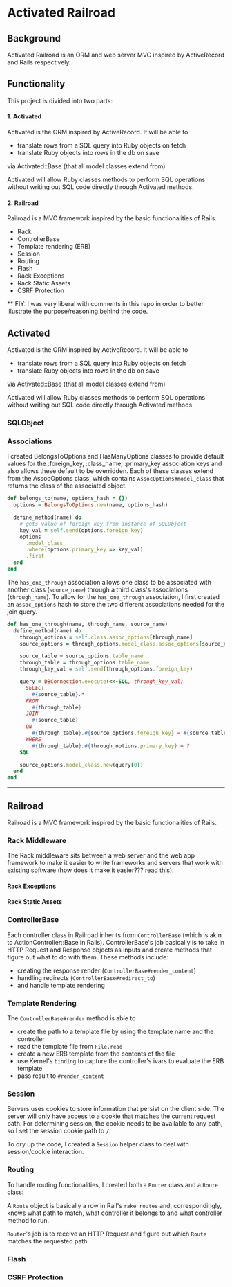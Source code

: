 # Activated Railroad
## Background

Activated Railroad is an ORM and web server MVC inspired by ActiveRecord and Rails respectively.

## Functionality
This project is divided into two parts:
#### 1. Activated
Activated is the ORM inspired by ActiveRecord. It will be able to
- translate rows from a SQL query into Ruby objects on fetch
- translate Ruby objects into rows in the db on save

via Activated::Base (that all model classes extend from)

Activated will allow Ruby classes methods to perform SQL operations without writing out SQL code directly through Activated methods.

#### 2. Railroad
Railroad is a MVC framework inspired by the basic functionalities of Rails.
- Rack
- ControllerBase
- Template rendering (ERB)
- Session
- Routing
- Flash
- Rack Exceptions
- Rack Static Assets
- CSRF Protection

** FIY: I was very liberal with comments in this repo in order to better illustrate the purpose/reasoning behind the code.
## Activated
Activated is the ORM inspired by ActiveRecord. It will be able to
- translate rows from a SQL query into Ruby objects on fetch
- translate Ruby objects into rows in the db on save

via Activated::Base (that all model classes extend from)

Activated will allow Ruby classes methods to perform SQL operations without writing out SQL code directly through Activated methods.
### SQLObject

### Associations
I created BelongsToOptions and HasManyOptions classes to provide default values for the :foreign_key, :class_name, :primary_key association keys and also allows these default to be overridden. Each of these classes extend from the AssocOptions class, which contains `AssocOptions#model_class` that returns the class of the associated object.

``` ruby
def belongs_to(name, options_hash = {})
  options = BelongsToOptions.new(name, options_hash)

  define_method(name) do
    # gets value of foreign key from instance of SQLObject
    key_val = self.send(options.foreign_key)
    options
      .model_class
      .where(options.primary_key => key_val)
      .first
  end
end
```

The `has_one_through` association allows one class to be associated with another class (`source_name`) through a third class's associations (`through_name`). To allow for the `has_one_through` association, I first created an `assoc_options` hash to store the two different associations needed for the join query.

``` ruby
def has_one_through(name, through_name, source_name)
  define_method(name) do
    through_options = self.class.assoc_options[through_name]
    source_options = through_options.model_class.assoc_options[source_name]

    source_table = source_options.table_name
    through_table = through_options.table_name
    through_key_val = self.send(through_options.foreign_key)

    query = DBConnection.execute(<<-SQL, through_key_val)
      SELECT
        #{source_table}.*
      FROM
        #{through_table}
      JOIN
        #{source_table}
      ON
        #{through_table}.#{source_options.foreign_key} = #{source_table}.#{through_options.primary_key}
      WHERE
        #{through_table}.#{through_options.primary_key} = ?
    SQL

    source_options.model_class.new(query[0])
  end
end
```
---
## Railroad
Railroad is a MVC framework inspired by the basic functionalities of Rails.

### Rack Middleware
The Rack middleware sits between a web server and the web app framework to make it easier to write frameworks and servers that work with existing software (how does it make it easier??? read [this][rack]).
#### Rack Exceptions
#### Rack Static Assets
### ControllerBase
Each controller class in Railroad inherits from `ControllerBase` (which is akin to ActionController::Base in Rails). ControllerBase's job basically is to take in HTTP Request and Response objects as inputs and create methods that figure out what to do with them. These methods include:
- creating the response render (`ControllerBase#render_content`)
- handling redirects (`ControllerBase#redirect_to`)
- and handle template rendering

### Template Rendering
The `ControllerBase#render` method is able to
- create the path to a template file by using the template name and the controller
- read the template file from `File.read`
- create a new ERB template from the contents of the file
- use Kernel's `binding` to capture the controller's ivars to evaluate the ERB template
- pass result to `#render_content`

### Session
Servers uses cookies to store information that persist on the client side. The server will only have access to a cookie that matches the current request path. For determining session, the cookie needs to be available to any path, so I set the session cookie path to `/`.

To dry up the code, I created a `Session` helper class to deal with session/cookie interaction.
### Routing
To handle routing functionalities, I created both a `Router` class and a `Route` class:

A `Route` object is basically a row in Rail's `rake routes` and, correspondingly, knows what path to match, what controller it belongs to and what controller method to run.

`Router`'s job is to receive an HTTP Request and figure out which `Route` matches the requested path.

### Flash
### CSRF Protection

[rack]:https://github.com/appacademy/curriculum/blob/master/rails/readings/rack.md
